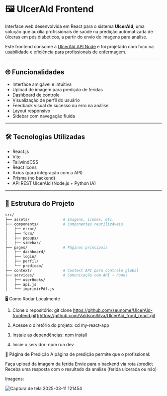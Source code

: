 # 🖼️ UlcerAId Frontend

Interface web desenvolvida em React para o sistema **UlcerAId**, uma solução que auxilia profissionais de saúde na predição automatizada de úlceras em pés diabéticos, a partir do envio de imagens para análise.

Este frontend consome a [UlcerAId API Node](https://github.com/ValdsonSilva/UlcerAid_api_node) e foi projetado com foco na usabilidade e eficiência para profissionais de enfermagem.

---

## 🌐 Funcionalidades

- Interface amigável e intuitiva
- Upload de imagem para predição de feridas
- Dashboard de controle
- Visualização de perfil do usuário
- Feedback visual de sucesso ou erro na análise
- Layout responsivo
- Sidebar com navegação fluida

---

## 🛠️ Tecnologias Utilizadas

- React.js
- Vite
- TailwindCSS
- React Icons
- Axios (para integração com a API)
- Prisma (no backend)
- API REST UlcerAId (Node.js + Python IA)

---

## 📁 Estrutura do Projeto

```bash
src/
├── assets/               # Imagens, ícones, etc.
├── components/           # Componentes reutilizáveis
│   ├── error/
│   ├── form/
│   ├── popups/
│   ├── sidebar/
├── pages/                # Páginas principais
│   ├── dashboard/
│   ├── login/
│   ├── perfil/
│   └── predicao/
├── context/              # Context API para controle global
├── services/             # Comunicação com API + hooks
│   ├── userHooks/
│   ├── api.js
│   └── imprimirPdf.js
```
🖥️ Como Rodar Localmente
1. Clone o repositório:
git clone https://github.com/seunome/UlcerAId-frontend.git](https://github.com/ValdsonSilva/UlcerAid_front_react.git

2. Acesse o diretório do projeto:
cd my-react-app

3. Instale as dependências:
npm install

4. Inicie o servidor:
npm run dev

📸 Página de Predição
A página de predição permite que o profissional:

Faça upload da imagem da ferida
Envie para o backend via rota /predict
Receba uma resposta com o resultado da análise (ferida ulcerada ou não)

Imagens:

![Captura de tela 2025-03-11 121454](https://github.com/user-attachments/assets/7aa25b52-2199-47ea-9356-07faa8ec5a3a)
